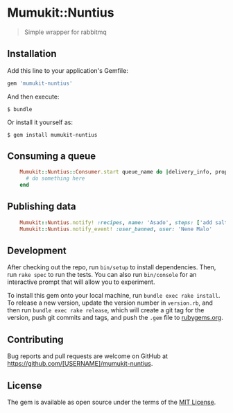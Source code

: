 # Mumukit::Nuntius

> Simple wrapper for rabbitmq

## Installation

Add this line to your application's Gemfile:

```ruby
gem 'mumukit-nuntius'
```

And then execute:

    $ bundle

Or install it yourself as:

    $ gem install mumukit-nuntius

## Consuming a queue

```ruby
    Mumukit::Nuntius::Consumer.start queue_name do |delivery_info, properties, body|
      # do something here
    end

```

## Publishing data

```ruby
    Mumukit::Nuntius.notify! :recipes, name: 'Asado', steps: ['add salt to meat', 'more steps']
    Mumukit::Nuntius.notify_event! :user_banned, user: 'Nene Malo'
```

## Development

After checking out the repo, run `bin/setup` to install dependencies. Then, run `rake spec` to run the tests. You can also run `bin/console` for an interactive prompt that will allow you to experiment.

To install this gem onto your local machine, run `bundle exec rake install`. To release a new version, update the version number in `version.rb`, and then run `bundle exec rake release`, which will create a git tag for the version, push git commits and tags, and push the `.gem` file to [rubygems.org](https://rubygems.org).

## Contributing

Bug reports and pull requests are welcome on GitHub at https://github.com/[USERNAME]/mumukit-nuntius.


## License

The gem is available as open source under the terms of the [MIT License](http://opensource.org/licenses/MIT).


